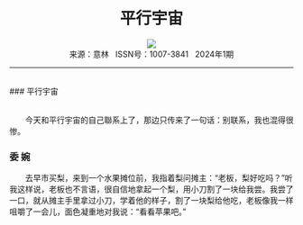 # <center>平行宇宙</center>

<div align=center><img src="http://fslib.vip.qikan.cn/img.ashx?key=%d7%f7%d5%df%a3%ba"></div>

<center>来源：意林   ISSN号：1007-3841   2024年1期</center>

* * *

<br>### 平行宇宙

  
<br>　　今天和平行宇宙的自己聯系上了，那边只传来了一句话：别联系，我也混得很惨。

### 委 婉

  
　　去早市买梨，来到一个水果摊位前，我指着梨问摊主：“老板，梨好吃吗？”听我这样说，老板也不言语，很自信地拿起一个梨，用小刀割了一块给我尝。我尝了一口，就从摊主手里拿过小刀，学着他的样子，割了一块梨给他吃，老板像我一样咀嚼了一会儿，面色凝重地对我说：“看看苹果吧。”
